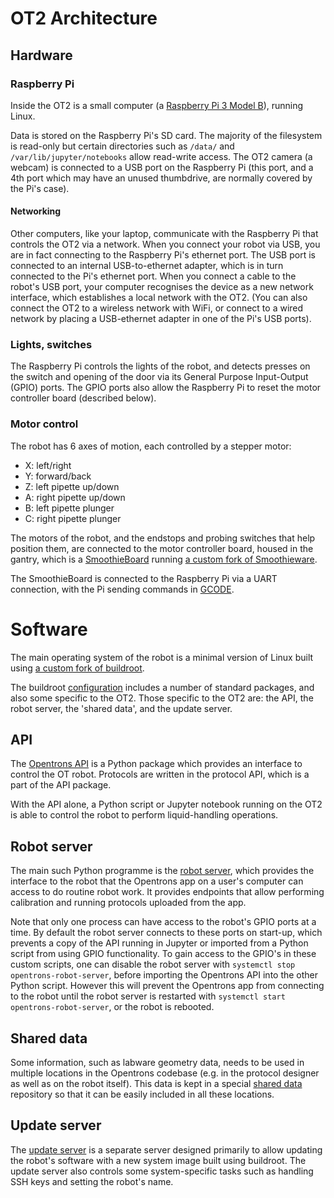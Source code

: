 
# OT2 Architecture

## Hardware

### Raspberry Pi
  
Inside the OT2 is a small computer (a [Raspberry Pi 3 Model B](https://www.raspberrypi.org/products/raspberry-pi-3-model-b-plus/)), running Linux.

Data is stored on the Raspberry Pi's SD card. The majority of the filesystem is read-only but certain directories such as `/data/` and `/var/lib/jupyter/notebooks` allow read-write access. The OT2 camera (a webcam) is connected to a USB port on the Raspberry Pi (this port, and a 4th port which may have an unused thumbdrive, are normally covered by the Pi's case).

#### Networking

Other computers, like your laptop, communicate with the Raspberry Pi that controls the OT2 via a network. When you connect your robot via USB, you are in fact connecting to the Raspberry Pi's ethernet port. The USB port is connected to an internal USB-to-ethernet adapter, which is in turn connected to the Pi's ethernet port. When you connect a cable to the robot's USB port, your computer recognises the device as a new network interface, which establishes a local network with the OT2. (You can also connect the OT2 to a wireless network with WiFi, or connect to a wired network by placing a USB-ethernet adapter in one of the Pi's USB ports).

### Lights, switches

The Raspberry Pi controls the lights of the robot, and detects presses on the switch and opening of the door via its General Purpose Input-Output (GPIO) ports. The GPIO ports also allow the Raspberry Pi to reset the motor controller board (described below).

### Motor control

The robot has 6 axes of motion, each controlled by a stepper motor:
  

 - X: left/right
 - Y: forward/back
 - Z: left pipette up/down
 - A: right pipette up/down
 - B: left pipette plunger
 - C: right pipette plunger

  
The motors of the robot, and the endstops and probing switches that help position them, are connected to the motor controller board, housed in the gantry, which is a [SmoothieBoard](http://smoothieware.org/smoothieboard) running  [a custom fork of Smoothieware](https://github.com/Opentrons/SmoothiewareOT).

The SmoothieBoard is connected to the Raspberry Pi via a UART connection, with the Pi sending commands in [GCODE](https://en.wikipedia.org/wiki/G-code).

# Software

The main operating system of the robot is a minimal version of Linux built using [a custom fork of buildroot](https://github.com/Opentrons/buildroot).

 The buildroot [configuration](https://github.com/Opentrons/buildroot/blob/opentrons-develop/configs/ot2_defconfig) includes a number of standard packages, and also some specific to the OT2. Those specific to the OT2 are: the API, the robot server, the 'shared data', and the update server.

## API
The [Opentrons API](https://github.com/Opentrons/opentrons/tree/edge/api) is a Python package which provides an interface to control the OT robot. Protocols are written in the protocol API, which is a part of the API package.

With the API alone, a Python script or Jupyter notebook running on the OT2 is able to control the robot to perform liquid-handling operations.

## Robot server
The main such Python programme is the [robot server](https://github.com/Opentrons/opentrons/tree/edge/robot-server), which provides the interface to the robot that the Opentrons app on a user's computer can access to do routine robot work. It provides endpoints that allow performing calibration and running protocols uploaded from the app.

Note that only one process can have access to the robot's GPIO ports at a time. By default the robot server connects to these ports on start-up, which prevents a copy of the API running in Jupyter or imported from a Python script from using GPIO functionality. To gain access to the GPIO's in these custom scripts, one can disable the robot server with `systemctl stop opentrons-robot-server`, before importing the Opentrons API into the other Python script. However this will prevent the Opentrons app from connecting to the robot until the robot server is restarted with `systemctl start opentrons-robot-server`, or the robot is rebooted.

## Shared data
Some information, such as labware geometry data, needs to be used in multiple locations in the Opentrons codebase (e.g. in the protocol designer as well as on the robot itself). This data is kept in a special [shared data](https://github.com/Opentrons/opentrons/tree/edge/shared-data) repository so that it can be easily included in all these locations.
  

## Update server
The [update server](https://github.com/Opentrons/opentrons/tree/edge/update-server) is a separate server designed primarily to allow updating the robot's software with a new system image built using buildroot. The update server also controls some system-specific tasks such as handling SSH keys and setting the robot's name.
